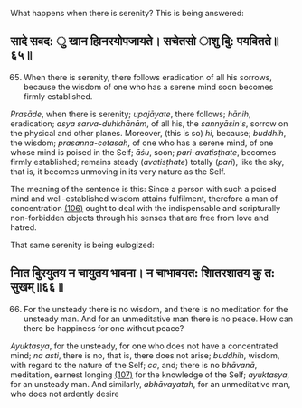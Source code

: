 What happens when there is serenity? This is being answered:

## सादे सवद: ु खान हािनरयोपजायते। सचेतसो ाशु बुि: पयवितते॥६५॥

65. When there is serenity, there follows eradication of all his sorrows, because the wisdom of one who has a serene mind soon becomes firmly established.

*Prasāde*, when there is serenity; *upajāyate*, there follows; *hānih*, eradication; *asya sarva-duhkhānām*, of all his, the *sannyāsin's*, sorrow on the physical and other planes. Moreover, (this is so) *hi*, because; *buddhih*, the wisdom; *prasanna-cetasah*, of one who has a serene mind, of one whose mind is poised in the Self; *āśu*, soon; *pari-avatisṭhate*, becomes firmly established; remains steady (*avatisṭhate*) totally (*pari*), like the sky, that is, it becomes unmoving in its very nature as the Self.

The meaning of the sentence is this: Since a person with such a poised mind and well-established wisdom attains fulfilment, therefore a man of concentration [\(106\)](#page--1-0) ought to deal with the indispensable and scripturally non-forbidden objects through his senses that are free from love and hatred.

That same serenity is being eulogized:

## नाित बुिरयुतय न चायुतय भावना। न चाभावयत: शाितरशातय कु त: सुखम्॥६६॥

66. For the unsteady there is no wisdom, and there is no meditation for the unsteady man. And for an unmeditative man there is no peace. How can there be happiness for one without peace?

*Ayuktasya*, for the unsteady, for one who does not have a concentrated mind; *na asti*, there is no, that is, there does not arise; *buddhih*, wisdom, with regard to the nature of the Self; *ca*, and; there is no *bhāvanā*, meditation, earnest longing [\(107\)](#page--1-1) for the knowledge of the Self; *ayuktasya*, for an unsteady man. And similarly, *abhāvayatah*, for an unmeditative man, who does not ardently desire